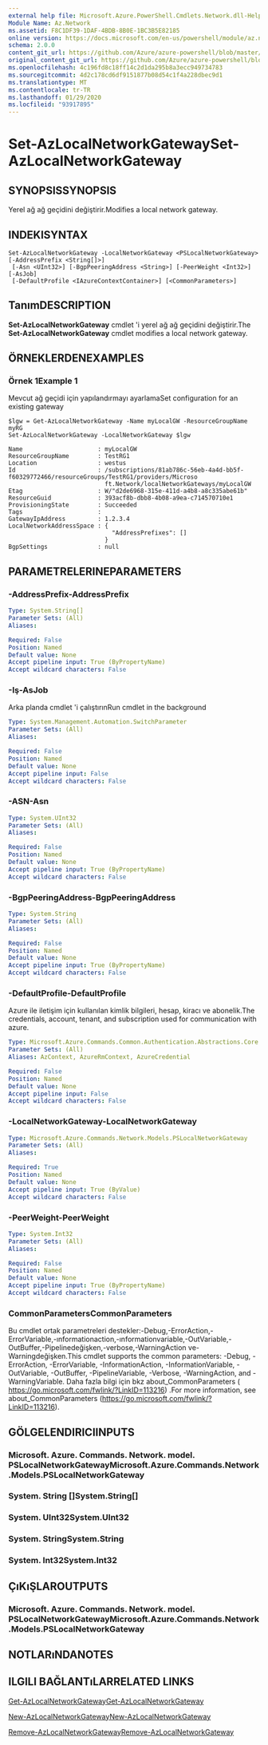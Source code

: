 ```yaml
---
external help file: Microsoft.Azure.PowerShell.Cmdlets.Network.dll-Help.xml
Module Name: Az.Network
ms.assetid: F8C1DF39-1DAF-4BDB-8B0E-1BC3B5E82185
online version: https://docs.microsoft.com/en-us/powershell/module/az.network/set-azlocalnetworkgateway
schema: 2.0.0
content_git_url: https://github.com/Azure/azure-powershell/blob/master/src/Network/Network/help/Set-AzLocalNetworkGateway.md
original_content_git_url: https://github.com/Azure/azure-powershell/blob/master/src/Network/Network/help/Set-AzLocalNetworkGateway.md
ms.openlocfilehash: 4c196fd8c18ff14c2d1da295b8a3ecc949734783
ms.sourcegitcommit: 4d2c178cd6df9151877b08d54c1f4a228dbec9d1
ms.translationtype: MT
ms.contentlocale: tr-TR
ms.lasthandoff: 01/29/2020
ms.locfileid: "93917895"
---
```

# <span data-ttu-id="aaee7-101">Set-AzLocalNetworkGateway</span><span class="sxs-lookup"><span data-stu-id="aaee7-101">Set-AzLocalNetworkGateway</span></span>

## <span data-ttu-id="aaee7-102">SYNOPSIS</span><span class="sxs-lookup"><span data-stu-id="aaee7-102">SYNOPSIS</span></span>
<span data-ttu-id="aaee7-103">Yerel ağ ağ geçidini değiştirir.</span><span class="sxs-lookup"><span data-stu-id="aaee7-103">Modifies a local network gateway.</span></span>

## <span data-ttu-id="aaee7-104">INDEKI</span><span class="sxs-lookup"><span data-stu-id="aaee7-104">SYNTAX</span></span>

```
Set-AzLocalNetworkGateway -LocalNetworkGateway <PSLocalNetworkGateway> [-AddressPrefix <String[]>]
 [-Asn <UInt32>] [-BgpPeeringAddress <String>] [-PeerWeight <Int32>] [-AsJob]
 [-DefaultProfile <IAzureContextContainer>] [<CommonParameters>]
```

## <span data-ttu-id="aaee7-105">Tanım</span><span class="sxs-lookup"><span data-stu-id="aaee7-105">DESCRIPTION</span></span>
<span data-ttu-id="aaee7-106">**Set-AzLocalNetworkGateway** cmdlet 'i yerel ağ ağ geçidini değiştirir.</span><span class="sxs-lookup"><span data-stu-id="aaee7-106">The **Set-AzLocalNetworkGateway** cmdlet modifies a local network gateway.</span></span>

## <span data-ttu-id="aaee7-107">ÖRNEKLERDEN</span><span class="sxs-lookup"><span data-stu-id="aaee7-107">EXAMPLES</span></span>

### <span data-ttu-id="aaee7-108">Örnek 1</span><span class="sxs-lookup"><span data-stu-id="aaee7-108">Example 1</span></span>
<span data-ttu-id="aaee7-109">Mevcut ağ geçidi için yapılandırmayı ayarlama</span><span class="sxs-lookup"><span data-stu-id="aaee7-109">Set configuration for an existing gateway</span></span>


```
$lgw = Get-AzLocalNetworkGateway -Name myLocalGW -ResourceGroupName myRG
Set-AzLocalNetworkGateway -LocalNetworkGateway $lgw

Name                     : myLocalGW
ResourceGroupName        : TestRG1
Location                 : westus
Id                       : /subscriptions/81ab786c-56eb-4a4d-bb5f-f60329772466/resourceGroups/TestRG1/providers/Microso
                           ft.Network/localNetworkGateways/myLocalGW
Etag                     : W/"d2de6968-315e-411d-a4b8-a8c335abe61b"
ResourceGuid             : 393acf8b-dbb8-4b08-a9ea-c714570710e1
ProvisioningState        : Succeeded
Tags                     :
GatewayIpAddress         : 1.2.3.4
LocalNetworkAddressSpace : {
                             "AddressPrefixes": []
                           }
BgpSettings              : null
```

## <span data-ttu-id="aaee7-110">PARAMETRELERINE</span><span class="sxs-lookup"><span data-stu-id="aaee7-110">PARAMETERS</span></span>

### <span data-ttu-id="aaee7-111">-AddressPrefix</span><span class="sxs-lookup"><span data-stu-id="aaee7-111">-AddressPrefix</span></span>
```yaml
Type: System.String[]
Parameter Sets: (All)
Aliases:

Required: False
Position: Named
Default value: None
Accept pipeline input: True (ByPropertyName)
Accept wildcard characters: False
```

### <span data-ttu-id="aaee7-112">-Iş</span><span class="sxs-lookup"><span data-stu-id="aaee7-112">-AsJob</span></span>
<span data-ttu-id="aaee7-113">Arka planda cmdlet 'i çalıştırın</span><span class="sxs-lookup"><span data-stu-id="aaee7-113">Run cmdlet in the background</span></span>

```yaml
Type: System.Management.Automation.SwitchParameter
Parameter Sets: (All)
Aliases:

Required: False
Position: Named
Default value: None
Accept pipeline input: False
Accept wildcard characters: False
```

### <span data-ttu-id="aaee7-114">-ASN</span><span class="sxs-lookup"><span data-stu-id="aaee7-114">-Asn</span></span>
```yaml
Type: System.UInt32
Parameter Sets: (All)
Aliases:

Required: False
Position: Named
Default value: None
Accept pipeline input: True (ByPropertyName)
Accept wildcard characters: False
```

### <span data-ttu-id="aaee7-115">-BgpPeeringAddress</span><span class="sxs-lookup"><span data-stu-id="aaee7-115">-BgpPeeringAddress</span></span>
```yaml
Type: System.String
Parameter Sets: (All)
Aliases:

Required: False
Position: Named
Default value: None
Accept pipeline input: True (ByPropertyName)
Accept wildcard characters: False
```

### <span data-ttu-id="aaee7-116">-DefaultProfile</span><span class="sxs-lookup"><span data-stu-id="aaee7-116">-DefaultProfile</span></span>
<span data-ttu-id="aaee7-117">Azure ile iletişim için kullanılan kimlik bilgileri, hesap, kiracı ve abonelik.</span><span class="sxs-lookup"><span data-stu-id="aaee7-117">The credentials, account, tenant, and subscription used for communication with azure.</span></span>

```yaml
Type: Microsoft.Azure.Commands.Common.Authentication.Abstractions.Core.IAzureContextContainer
Parameter Sets: (All)
Aliases: AzContext, AzureRmContext, AzureCredential

Required: False
Position: Named
Default value: None
Accept pipeline input: False
Accept wildcard characters: False
```

### <span data-ttu-id="aaee7-118">-LocalNetworkGateway</span><span class="sxs-lookup"><span data-stu-id="aaee7-118">-LocalNetworkGateway</span></span>
```yaml
Type: Microsoft.Azure.Commands.Network.Models.PSLocalNetworkGateway
Parameter Sets: (All)
Aliases:

Required: True
Position: Named
Default value: None
Accept pipeline input: True (ByValue)
Accept wildcard characters: False
```

### <span data-ttu-id="aaee7-119">-PeerWeight</span><span class="sxs-lookup"><span data-stu-id="aaee7-119">-PeerWeight</span></span>
```yaml
Type: System.Int32
Parameter Sets: (All)
Aliases:

Required: False
Position: Named
Default value: None
Accept pipeline input: True (ByPropertyName)
Accept wildcard characters: False
```

### <span data-ttu-id="aaee7-120">CommonParameters</span><span class="sxs-lookup"><span data-stu-id="aaee7-120">CommonParameters</span></span>
<span data-ttu-id="aaee7-121">Bu cmdlet ortak parametreleri destekler:-Debug,-ErrorAction,-ErrorVariable,-ınformationaction,-ınformationvariable,-OutVariable,-OutBuffer,-Pipelinedeğişken,-verbose,-WarningAction ve-Warningdeğişken.</span><span class="sxs-lookup"><span data-stu-id="aaee7-121">This cmdlet supports the common parameters: -Debug, -ErrorAction, -ErrorVariable, -InformationAction, -InformationVariable, -OutVariable, -OutBuffer, -PipelineVariable, -Verbose, -WarningAction, and -WarningVariable.</span></span> <span data-ttu-id="aaee7-122">Daha fazla bilgi için bkz about_CommonParameters ( https://go.microsoft.com/fwlink/?LinkID=113216) .</span><span class="sxs-lookup"><span data-stu-id="aaee7-122">For more information, see about_CommonParameters (https://go.microsoft.com/fwlink/?LinkID=113216).</span></span>

## <span data-ttu-id="aaee7-123">GÖLGELENDIRICI</span><span class="sxs-lookup"><span data-stu-id="aaee7-123">INPUTS</span></span>

### <span data-ttu-id="aaee7-124">Microsoft. Azure. Commands. Network. model. PSLocalNetworkGateway</span><span class="sxs-lookup"><span data-stu-id="aaee7-124">Microsoft.Azure.Commands.Network.Models.PSLocalNetworkGateway</span></span>

### <span data-ttu-id="aaee7-125">System. String []</span><span class="sxs-lookup"><span data-stu-id="aaee7-125">System.String[]</span></span>

### <span data-ttu-id="aaee7-126">System. UInt32</span><span class="sxs-lookup"><span data-stu-id="aaee7-126">System.UInt32</span></span>

### <span data-ttu-id="aaee7-127">System. String</span><span class="sxs-lookup"><span data-stu-id="aaee7-127">System.String</span></span>

### <span data-ttu-id="aaee7-128">System. Int32</span><span class="sxs-lookup"><span data-stu-id="aaee7-128">System.Int32</span></span>

## <span data-ttu-id="aaee7-129">ÇıKıŞLAR</span><span class="sxs-lookup"><span data-stu-id="aaee7-129">OUTPUTS</span></span>

### <span data-ttu-id="aaee7-130">Microsoft. Azure. Commands. Network. model. PSLocalNetworkGateway</span><span class="sxs-lookup"><span data-stu-id="aaee7-130">Microsoft.Azure.Commands.Network.Models.PSLocalNetworkGateway</span></span>

## <span data-ttu-id="aaee7-131">NOTLARıNDA</span><span class="sxs-lookup"><span data-stu-id="aaee7-131">NOTES</span></span>

## <span data-ttu-id="aaee7-132">ILGILI BAĞLANTıLAR</span><span class="sxs-lookup"><span data-stu-id="aaee7-132">RELATED LINKS</span></span>

[<span data-ttu-id="aaee7-133">Get-AzLocalNetworkGateway</span><span class="sxs-lookup"><span data-stu-id="aaee7-133">Get-AzLocalNetworkGateway</span></span>](./Get-AzLocalNetworkGateway.md)

[<span data-ttu-id="aaee7-134">New-AzLocalNetworkGateway</span><span class="sxs-lookup"><span data-stu-id="aaee7-134">New-AzLocalNetworkGateway</span></span>](./New-AzLocalNetworkGateway.md)

[<span data-ttu-id="aaee7-135">Remove-AzLocalNetworkGateway</span><span class="sxs-lookup"><span data-stu-id="aaee7-135">Remove-AzLocalNetworkGateway</span></span>](./Remove-AzLocalNetworkGateway.md)

